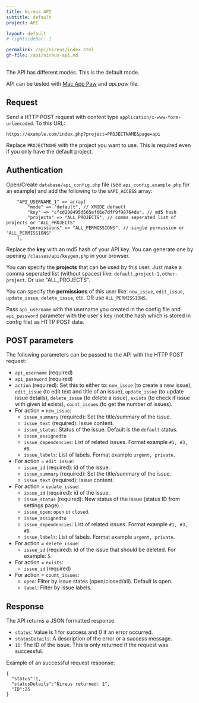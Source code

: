 ```yaml
---
title: Nireus API
subtitle: default
project: API

layout: default
# rightsidebar: 1

permalink: /api/nireus/index.html
gh-file: /api/nireus-api.md
---
```

The API has different modes. This is the default mode.

API can be tested with [Mac App Paw](https://paw.cloud) and *api.paw* file.

## Request

Send a HTTP POST request with content type `application/x-www-form-urlencoded`. To this URL:

```
https://example.com/index.php?project=PROJECTNAME&page=api
```

Replace `PROJECTNAME` with the project you want to use. This is required even if you only have the default project.

## Authentication

Open/Create `database/api_config.php` file (see `api_config.example.php` for an example) and add the following to the `$API_ACCESS` array:

```
    "API_USERNAME_1" => array(
    	"mode" => "default", // XMODE default
    	"key" => "cfcd208495d565ef66e7dff9f98764da", // md5 hash
    	"projects" => "ALL_PROJECTS", // comma seperated list of projects or "ALL_PROJECTS"
    	"permissions" => "ALL_PERMISSIONS", // single permission or "ALL_PERMISSIONS"
    ),

```

Replace the **key** with an md5 hash of your API key. You can generate one by opening `/classes/api/keygen.php` in your browser.

You can specify the **projects** that can be used by this user. Just make a comma seperated list (without spaces) like: `default,project-1,other-project`. Or use "ALL_PROJECTS".

You can specify the **permissions** of this user like: `new_issue`, `edit_issue`, `update_issue`, `delete_issue`, etc. OR use `ALL_PERMISSIONS`.

Pass `api_username` with the username you created in the config file and `api_password` parameter with the user's key (not the hash which is stored in config file) as HTTP POST data.


## POST parameters

The following parameters can be passed to the API with the HTTP POST request:

 * `api_username` (required)
 * `api_password` (required)
 * `action` (required): Set this to either to: `new_issue` (to create a new issue), `edit_issue` (to edit text and title of an issue), `update_issue` (to update issue details), `delete_issue` (to delete a issue), `exists` (to check if issue with given id exists), `count_issues` (to get the number of issues).
 * For action = `new_issue`:
 	* `issue_summary` (required): Set the title/summary of the issue.
 	* `issue_text` (required): Issue content.
 	* `issue_status`: Status of the issue. Default is the `default` status.
 	* `issue_assignedto`
 	* `issue_dependencies`: List of related issues. Format example `#1, #3, #8`.
 	* `issue_labels`: List of labels. Format example `urgent, private`.
 * For action = `edit_issue`:
 	* `issue_id` (required): id of the issue.
 	* `issue_summary` (required): Set the title/summary of the issue.
 	* `issue_text` (required): Issue content.
 * For action = `update_issue`:
 	* `issue_id` (required): id of the issue.
 	* `issue_status` (required): New status of the issue (status ID from settings page).
 	* `issue_open`: `open` or `closed`.
 	* `issue_assignedto`
 	* `issue_dependencies`: List of related issues. Format example `#1, #3, #8`.
 	* `issue_labels`: List of labels. Format example `urgent, private`.
 * For action = `delete_issue`:
 	* `issue_id` (required): id of the issue that should be deleted. For example: `5`.
 * For action = `exists`:
 	* `issue_id` (required)
 * For action = `count_issues`:
 	* `open`: Filter by issue states (open/closed/all). Default is open.
 	* `label`: Filter by issue labels.

## Response

The API returns a JSON formatted response.

 * `status`: Value is 1 for success and 0 if an error occurred.
 * `statusDetails`: A description of the error or a success message.
 * `ID`: The ID of the issue. This is only returned if the request was successful.

Example of an successful request response:

```
{
  "status":1,
  "statusDetails":"Nireus returned: 1",
  "ID":25
}
```
